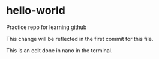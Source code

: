 # hello-world
Practice repo for learning github

This change will be reflected in the first commit for this file.

This is an edit done in nano in the terminal.
